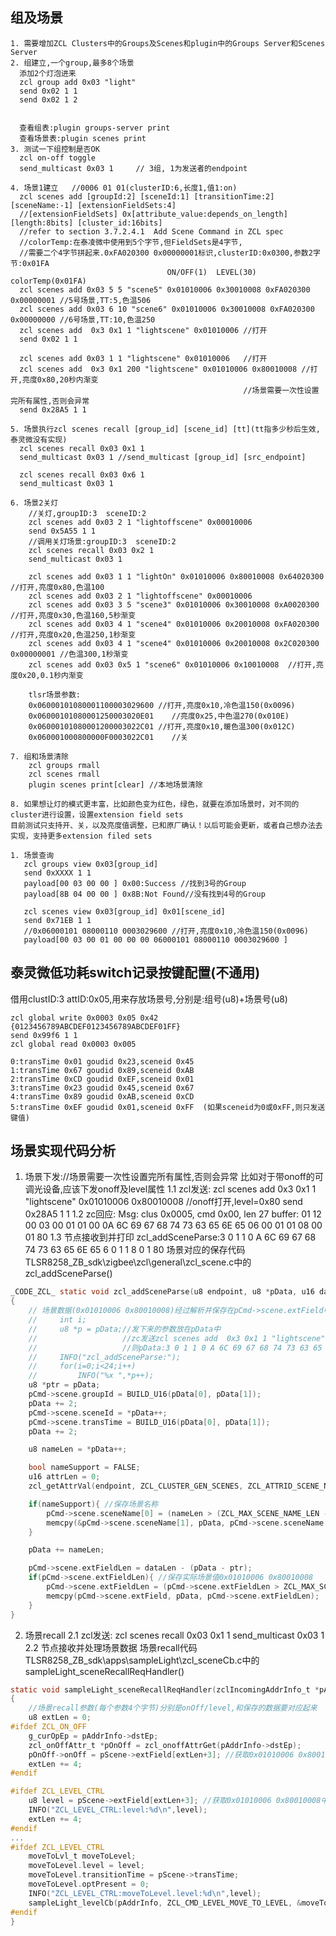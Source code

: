 ## 组及场景
    1. 需要增加ZCL Clusters中的Groups及Scenes和plugin中的Groups Server和Scenes Server
    2. 组建立,一个group,最多8个场景
      添加2个灯泡进来
      zcl group add 0x03 "light" 
      send 0x02 1 1
      send 0x02 1 2


      查看组表:plugin groups-server print
      查看场景表:plugin scenes print
    3. 测试一下组控制是否OK
      zcl on-off toggle
      send_multicast 0x03 1 	// 3组, 1为发送者的endpoint

    4. 场景1建立   //0006 01 01(clusterID:6,长度1,值1:on)
      zcl scenes add [groupId:2] [sceneId:1] [transitionTime:2] [sceneName:-1] [extensionFieldSets:4]  
      //[extensionFieldSets] 0x[attribute_value:depends_on_length] [length:8bits] [cluster_id:16bits]  
      //refer to section 3.7.2.4.1  Add Scene Command in ZCL spec
      //colorTemp:在泰凌微中使用到5个字节,但FieldSets是4字节,
      //需要二个4字节拼起来.0xFA020300 0x00000001标识,clusterID:0x0300,参数2字节:0x01FA
                                       ON/OFF(1)  LEVEL(30)  colorTemp(0x01FA)
      zcl scenes add 0x03 5 5 "scene5" 0x01010006 0x30010008 0xFA020300 0x00000001 //5号场景,TT:5,色温506
      zcl scenes add 0x03 6 10 "scene6" 0x01010006 0x30010008 0xFA020300 0x00000000 //6号场景,TT:10,色温250
      zcl scenes add  0x3 0x1 1 "lightscene" 0x01010006 //打开
      send 0x02 1 1

      zcl scenes add 0x03 1 1 "lightscene" 0x01010006   //打开
      zcl scenes add  0x3 0x1 200 "lightscene" 0x01010006 0x80010008 //打开,亮度0x80,20秒内渐变
                                                        //场景需要一次性设置完所有属性,否则会异常
      send 0x28A5 1 1
      
    5. 场景执行zcl scenes recall [group_id] [scene_id] [tt](tt指多少秒后生效,泰灵微没有实现)
      zcl scenes recall 0x03 0x1 1
      send_multicast 0x03 1 //send_multicast [group_id] [src_endpoint]

      zcl scenes recall 0x03 0x6 1 
      send_multicast 0x03 1
      
    6. 场景2关灯
        //关灯,groupID:3  sceneID:2
        zcl scenes add 0x03 2 1 "lightoffscene" 0x00010006
        send 0x5A55 1 1
        //调用关灯场景:groupID:3  sceneID:2
        zcl scenes recall 0x03 0x2 1
        send_multicast 0x03 1
    
        zcl scenes add 0x03 1 1 "lightOn" 0x01010006 0x80010008 0x64020300 //打开,亮度0x80,色温100
        zcl scenes add 0x03 2 1 "lightoffscene" 0x00010006
        zcl scenes add 0x03 3 5 "scene3" 0x01010006 0x30010008 0xA0020300 //打开,亮度0x30,色温160,5秒渐变
        zcl scenes add 0x03 4 1 "scene4" 0x01010006 0x20010008 0xFA020300 //打开,亮度0x20,色温250,1秒渐变
        zcl scenes add 0x03 4 1 "scene4" 0x01010006 0x20010008 0x2C020300 0x00000001 //色温300,1秒渐变
        zcl scenes add 0x03 0x5 1 "scene6" 0x01010006 0x10010008  //打开,亮度0x20,0.1秒内渐变

        tlsr场景参数:
        0x06000101080001100003029600 //打开,亮度0x10,冷色温150(0x0096)
        0x06000101080001250003020E01    //亮度0x25,中色温270(0x010E)
        0x06000101080001200003022C01 //打开,亮度0x10,暖色温300(0x012C)
        0x060001000800000F0003022C01    //关

    7. 组和场景清除
        zcl groups rmall
        zcl scenes rmall
        plugin scenes print[clear] //本地场景清除
        
    8. 如果想让灯的模式更丰富，比如颜色变为红色，绿色，就要在添加场景时，对不同的cluster进行设置，设置extension field sets
    目前测试只支持开、关，以及亮度值调整，已和原厂确认！以后可能会更新，或者自己想办法去实现，支持更多extension filed sets

    1. 场景查询
       zcl groups view 0x03[group_id]
       send 0xXXXX 1 1
       payload[00 03 00 00 ] 0x00:Success //找到3号的Group
       payload[8B 04 00 00 ] 0x8B:Not Found//没有找到4号的Group

       zcl scenes view 0x03[group_id] 0x01[scene_id]
       send 0x71EB 1 1  
       //0x06000101 08000110 0003029600 //打开,亮度0x10,冷色温150(0x0096)
       payload[00 03 00 01 00 00 00 06000101 08000110 0003029600 ]

## 泰灵微低功耗switch记录按键配置(不通用)
   借用clustID:3 attID:0x05,用来存放场景号,分别是:组号(u8)+场景号(u8)

    zcl global write 0x0003 0x05 0x42 {0123456789ABCDEF0123456789ABCDEF01FF}
    send 0x99f6 1 1
    zcl global read 0x0003 0x005 

    0:transTime 0x01 goudid 0x23,sceneid 0x45
    1:transTime 0x67 goudid 0x89,sceneid 0xAB
    2:transTime 0xCD goudid 0xEF,sceneid 0x01
    3:transTime 0x23 goudid 0x45,sceneid 0x67
    4:transTime 0x89 goudid 0xAB,sceneid 0xCD
    5:transTime 0xEF goudid 0x01,sceneid 0xFF  (如果sceneid为0或0xFF,则只发送键值) 

    

## 场景实现代码分析
1. 场景下发://场景需要一次性设置完所有属性,否则会异常
    比如对于带onoff的可调光设备,应该下发onoff及level属性
    1.1 zcl发送:
        zcl scenes add  0x3 0x1 1 "lightscene" 0x01010006 0x80010008 //onoff打开,level=0x80
        send 0x28A5 1 1
    1.2 zc回应:
        Msg: clus 0x0005, cmd 0x00, len 27
        buffer: 01 12 00 03 00 01 01 00 0A 6C 69 67 68 74 73 63 65 6E 65 06 00 01 01 08 00 01 80 
    1.3 节点接收到并打印
        zcl_addSceneParse:3 0 1 1 0 A 6C 69 67 68 74 73 63 65 6E 65 6 0 1 1 8 0 1 80 
        场景对应的保存代码 TLSR8258_ZB_sdk\zigbee\zcl\general\zcl_scene.c中的zcl_addSceneParse()
```c
_CODE_ZCL_ static void zcl_addSceneParse(u8 endpoint, u8 *pData, u16 dataLen, addScene_t *pCmd)
{
    // 场景数据(0x01010006 0x80010008)经过解析并保存在pCmd->scene.extField中
    //     int i;
    //     u8 *p = pData;//发下来的参数放在pData中
    //                   //zc发送zcl scenes add  0x3 0x1 1 "lightscene" 0x01010006 0x80010008
    //                   //则pData:3 0 1 1 0 A 6C 69 67 68 74 73 63 65 6E 65 6 0 1 1 8 0 1 80
    //     INFO("zcl_addSceneParse:");
    //     for(i=0;i<24;i++)
    //         INFO("%x ",*p++);
    u8 *ptr = pData;
	pCmd->scene.groupId = BUILD_U16(pData[0], pData[1]);
	pData += 2;
	pCmd->scene.sceneId = *pData++;
	pCmd->scene.transTime = BUILD_U16(pData[0], pData[1]);
	pData += 2;

	u8 nameLen = *pData++;

	bool nameSupport = FALSE;
	u16 attrLen = 0;
	zcl_getAttrVal(endpoint, ZCL_CLUSTER_GEN_SCENES, ZCL_ATTRID_SCENE_NAME_SUPPORT, &attrLen, (u8 *)&nameSupport);

	if(nameSupport){ //保存场景名称
		pCmd->scene.sceneName[0] = (nameLen > (ZCL_MAX_SCENE_NAME_LEN - 1)) ? (ZCL_MAX_SCENE_NAME_LEN - 1) : nameLen;
		memcpy(&pCmd->scene.sceneName[1], pData, pCmd->scene.sceneName[0]);
	}

	pData += nameLen;

	pCmd->scene.extFieldLen = dataLen - (pData - ptr);
	if(pCmd->scene.extFieldLen){ //保存实际场景值0x01010006 0x80010008
		pCmd->scene.extFieldLen = (pCmd->scene.extFieldLen > ZCL_MAX_SCENE_EXT_FIELD_SIZE) ? ZCL_MAX_SCENE_EXT_FIELD_SIZE: pCmd->scene.extFieldLen;
		memcpy(pCmd->scene.extField, pData, pCmd->scene.extFieldLen);
	}
}
```
2. 场景recall
   2.1 zcl发送:
        zcl scenes recall 0x03 0x1 1
        send_multicast 0x03 1
   2.2 节点接收并处理场景数据
        场景recall代码 TLSR8258_ZB_sdk\apps\sampleLight\zcl_sceneCb.c中的sampleLight_sceneRecallReqHandler()
```c
static void sampleLight_sceneRecallReqHandler(zclIncomingAddrInfo_t *pAddrInfo, zcl_sceneEntry_t *pScene)
{
	//场景recall参数(每个参数4个字节)分别是onOff/level,和保存的数据要对应起来
    u8 extLen = 0; 
#ifdef ZCL_ON_OFF
    g_curOpEp = pAddrInfo->dstEp;
	zcl_onOffAttr_t *pOnOff = zcl_onoffAttrGet(pAddrInfo->dstEp);
	pOnOff->onOff = pScene->extField[extLen+3]; //获取0x01010006 0x80010008中的onoff信息
	extLen += 4;
#endif

#ifdef ZCL_LEVEL_CTRL
	u8 level = pScene->extField[extLen+3]; //获取0x01010006 0x80010008中的level信息 level = 0x80
    INFO("ZCL_LEVEL_CTRL:level:%d\n",level);
	extLen += 4;
#endif
...
#ifdef ZCL_LEVEL_CTRL
	moveToLvl_t moveToLevel;
	moveToLevel.level = level;
	moveToLevel.transitionTime = pScene->transTime;
	moveToLevel.optPresent = 0;
    INFO("ZCL_LEVEL_CTRL:moveToLevel.level:%d\n",level);
	sampleLight_levelCb(pAddrInfo, ZCL_CMD_LEVEL_MOVE_TO_LEVEL, &moveToLevel);//实际控制设备
#endif
}
```